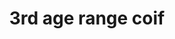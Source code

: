 ---
layout: item
title: 3rd age range coif
item-id: 10334
datatable: true
id: 10334
name: "3rd age range coif"
members: true
lowalch: 20160
highalch: 30240
examine: "Fabulously ancient range protection crafted from white dragonhide."
monsters:
  - id: 8633
    name: "The Mimic"
    members: true
    combat_level: 186
    wiki_url: "https://oldschool.runescape.wiki/w/The_Mimic"
    drops:
      - quantity: "1"
        rarity: 0.00019069412662090009
    image: "https://oldschool.runescape.wiki/images/f/f3/The_Mimic.png?b45f4"
---